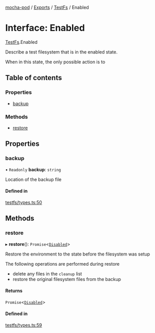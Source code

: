 [mocha-pod](../README.md) / [Exports](../modules.md) / [TestFs](../modules/TestFs.md) / Enabled

# Interface: Enabled

[TestFs](../modules/TestFs.md).Enabled

Describe a test filesystem that is in the enabled state.

When in this state, the only possible action is to

## Table of contents

### Properties

- [backup](TestFs.Enabled.md#backup)

### Methods

- [restore](TestFs.Enabled.md#restore)

## Properties

### <a id="backup" name="backup"></a> backup

• `Readonly` **backup**: `string`

Location of the backup file

#### Defined in

[testfs/types.ts:50](https://github.com/balena-io-modules/mocha-pod/blob/8513974/lib/testfs/types.ts#L50)

## Methods

### <a id="restore" name="restore"></a> restore

▸ **restore**(): `Promise`<[`Disabled`](TestFs.Disabled.md)\>

Restore the environment to the state before the filesystem was setup

The following operations are performed during restore
- delete any files in the `cleanup` list
- restore the original filesystem files from the backup

#### Returns

`Promise`<[`Disabled`](TestFs.Disabled.md)\>

#### Defined in

[testfs/types.ts:59](https://github.com/balena-io-modules/mocha-pod/blob/8513974/lib/testfs/types.ts#L59)

